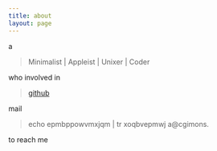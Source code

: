 ```yaml
---
title: about
layout: page
---
```


a

> Minimalist | Appleist | Unixer | Coder

who involved in 

> [github](https://github.com/z-fork)

mail 

> echo epmbppowvmxjqm | tr xoqbvepmwj a@cgimons.

to reach me
